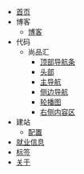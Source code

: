 * [首页](home.md)
* 博客
    * [博客](blog/index.md)
* 代码
    * 尚品汇
        * [顶部导航条](gmall/1.topnav.md)
        * [头部](gmall/2.header.md)
        * [主导航](gmall/3.mainnav.md)
        * [侧边导航](gmall/4.sidenav.md)
        * [轮播图](gmall/5.slideshow.md)
        * [右侧内容区](gmall/6.sideother.md)
* 建站
    * [配置](config/)
* [就业信息](job/)
* [标签](tags.md)
* [关于](about.md)

